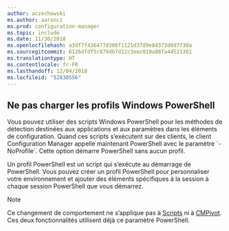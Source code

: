 ```yaml
---
author: aczechowski
ms.author: aaroncz
ms.prod: configuration-manager
ms.topic: include
ms.date: 11/30/2018
ms.openlocfilehash: a3df7f436477d308f1121d37d9e84373d6d7f30a
ms.sourcegitcommit: 6126dfdf5c879db7d12c3eec019a88fa44521361
ms.translationtype: HT
ms.contentlocale: fr-FR
ms.lasthandoff: 12/04/2018
ms.locfileid: "52830556"
---
```

## <a name="bkmk_noprofile"></a> Ne pas charger les profils Windows PowerShell
<!--1359239--> Vous pouvez utiliser des scripts Windows PowerShell pour les méthodes de détection destinées aux applications et aux paramètres dans les éléments de configuration. Quand ces scripts s’exécutent sur des clients, le client Configuration Manager appelle maintenant PowerShell avec le paramètre `-NoProfile`. Cette option démarre PowerShell sans aucun profil. 

Un profil PowerShell est un script qui s’exécute au démarrage de PowerShell. Vous pouvez créer un profil PowerShell pour personnaliser votre environnement et ajouter des éléments spécifiques à la session à chaque session PowerShell que vous démarrez. 

> [!Note]  
> Ce changement de comportement ne s’applique pas à [Scripts](/sccm/apps/deploy-use/create-deploy-scripts) ni à [CMPivot](/sccm/core/servers/manage/cmpivot). Ces deux fonctionnalités utilisent déjà ce paramètre PowerShell.   


